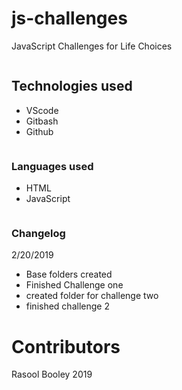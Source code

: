 # js-challenges

JavaScript Challenges for Life Choices

```
```

## Technologies used

- VScode
- Gitbash
- Github

```
```

### Languages used

- HTML
- JavaScript

```
```

### Changelog

2/20/2019

- Base folders created
- Finished Challenge one
- created folder for challenge two
- finished challenge 2

# Contributors

Rasool Booley 2019